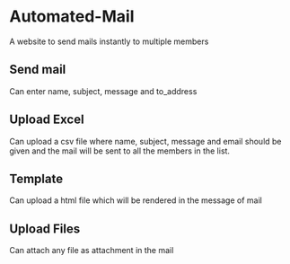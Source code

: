 # Automated-Mail
A website to send mails instantly to multiple members
## Send mail
Can enter name, subject, message and to_address
## Upload Excel
Can upload a csv file where name, subject, message and email should be given and the mail will be sent to all the members in the list.
## Template
Can upload a html file which will be rendered in the message of mail
## Upload Files
Can attach any file as attachment in the mail
